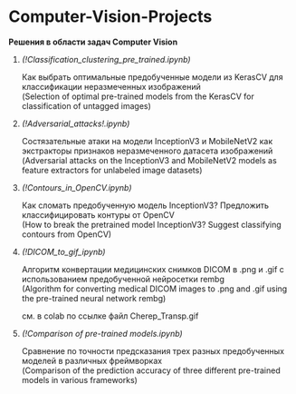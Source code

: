 # Computer-Vision-Projects
<b>Решения в области задач Computer Vision</b>

1. <i>(!Classification_clustering_pre_trained.ipynb)</i>
  
   Как выбрать оптимальные предобученные модели из KerasCV для классификации неразмеченных изображений <br> (Selection of optimal pre-trained models from the KerasCV for classification of untagged images)

2. <i>(!Adversarial_attacks!.ipynb)</i>
  
   Состязательные атаки на модели InceptionV3 и MobileNetV2 как экстракторы признаков неразмеченного  датасета изображений <br> (Adversarial attacks on the InceptionV3 and MobileNetV2 models as feature extractors for unlabeled image datasets)

3. <i>(!Сontours_in_OpenCV.ipynb)</i>
 
   Как сломать предобученную модель InceptionV3? Предложить классифицировать контуры от OpenCV <br> (How to break the pretrained model InceptionV3? Suggest classifying contours from OpenCV)

4. <i>(!DICOM_to_gif_ipynb)</i>

   Алгоритм конвертации медицинских снимков DICOM в .png и .gif с использованием предобученной нейросетки rembg <br> (Algorithm for converting medical DICOM images to .png and .gif using the pre-trained neural network rembg)

   см. в colab по ссылке файл Cherep_Transp.gif

5. <i>(!Comparison of pre-trained models.ipynb)</i>
  
   Сравнение по точности предсказания трех разных предобученных моделей в различных фреймворках <br> (Comparison of the prediction accuracy of three different pre-trained models in various frameworks)  
